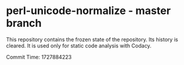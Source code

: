 # perl-unicode-normalize - master branch

This repository contains the frozen state of the repository.
Its history is cleared. It is used only for static code
analysis with Codacy.

Commit Time: 1727884223